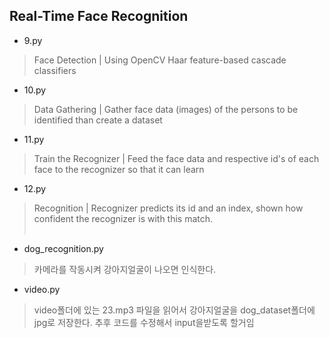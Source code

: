 ## Real-Time Face Recognition 

+ 9.py
> Face Detection | Using OpenCV Haar feature-based cascade classifiers <br/>
+ 10.py
> Data Gathering | Gather face data (images) of the persons to be identified than create a dataset <br/>
+ 11.py
> Train the Recognizer | Feed the face data and respective id's of each face to the recognizer so that it can learn <br/>
+ 12.py
> Recognition | Recognizer predicts its id and an index, shown how confident the recognizer is with this match. <br/><br/>

+ dog_recognition.py
> 카메라를 작동시켜 강아지얼굴이 나오면 인식한다.<br/>

+ video.py
> video폴더에 있는 23.mp3 파일을 읽어서 강아지얼굴을 dog_dataset폴더에 jpg로 저장한다.
> 추후 코드를 수정해서 input을받도록 할거임
